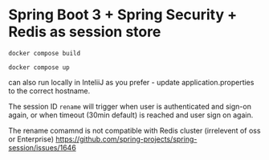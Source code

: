 # Spring Boot 3 + Spring Security + Redis as session store

```
docker compose build

docker compose up
```

can also run locally in InteliiJ as you prefer - update application.properties to the correct hostname.

The session ID `rename` will trigger when user is authenticated and sign-on again, or when timeout (30min default) is reached and user sign on again.

The rename comamnd is not compatible with Redis cluster (irrelevent of oss or Enterprise)
https://github.com/spring-projects/spring-session/issues/1646
